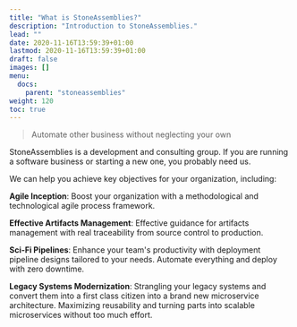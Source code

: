 ```yaml
---
title: "What is StoneAssemblies?"
description: "Introduction to StoneAssemblies."
lead: ""
date: 2020-11-16T13:59:39+01:00
lastmod: 2020-11-16T13:59:39+01:00
draft: false
images: []
menu:
  docs:
    parent: "stoneassemblies"
weight: 120
toc: true
---
```

> Automate other business without neglecting your own

StoneAssemblies is a development and consulting group. If you are running a software business or starting a new one, you probably need us.

We can help you achieve key objectives for your organization, including:

**Agile Inception**: Boost your organization with a methodological and technological agile process framework.

**Effective Artifacts Management**: Effective guidance for artifacts management with real traceability from source control to production.

**Sci-Fi Pipelines**: Enhance your team's productivity with deployment pipeline designs tailored to your needs. Automate everything and deploy with zero downtime.

**Legacy Systems Modernization**: Strangling your legacy systems and convert them into a first class citizen into a brand new microservice architecture. Maximizing reusability and turning parts into scalable microservices without too much effort.

